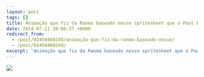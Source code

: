 ```yaml
---
layout: post
tags: []
title: Animação que fiz da Ranma baseado nesse spritesheet que o Paul Robertson fez.
date: 2014-07-21 20:06:57 +0000
redirect_from:
  - /post/92458460249/animação-que-fiz-da-ranma-baseado-nesse/
  - /post/92458460249/
excerpt: "Animação que fiz da Ranma baseado nesse spritesheet que o Paul Robertson fez."
---
```


![](https://38.media.tumblr.com/6e31613f343e8e645bc8bdbda5a729f2/tumblr_n92vvlSDPQ1qma17bo1_100.gif)

